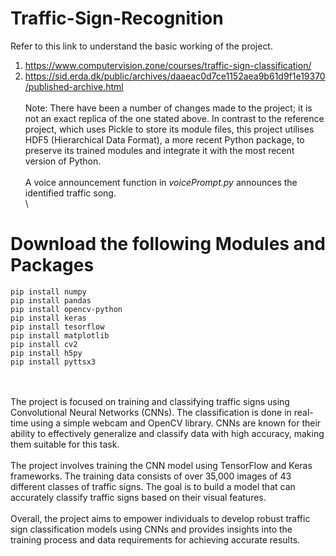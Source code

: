 # Traffic-Sign-Recognition
Refer to this link to understand the basic working of the project. 
1. https://www.computervision.zone/courses/traffic-sign-classification/ 
2. https://sid.erda.dk/public/archives/daaeac0d7ce1152aea9b61d9f1e19370/published-archive.html 
\
\
Note: There have been a number of changes made to the project; it is not an exact replica of the one stated above. In contrast to the reference project, which uses Pickle to store its module files, this project utilises HDF5 (Hierarchical Data Format), a more recent Python package, to preserve its trained modules and integrate it with the most recent version of Python. 
\
\
A voice announcement function in _voicePrompt.py_ announces the identified traffic song.
\
\
# Download the following Modules and Packages
`````
pip install numpy 
pip install pandas 
pip install opencv-python
pip install keras
pip install tesorflow
pip install matplotlib
pip install cv2
pip install h5py
pip install pyttsx3
`````
\
\
The project is focused on training and classifying traffic signs using Convolutional Neural Networks (CNNs). The classification is done in real-time using a simple webcam and OpenCV library. CNNs are known for their ability to effectively generalize and classify data with high accuracy, making them suitable for this task.
\
\
The project involves training the CNN model using TensorFlow and Keras frameworks. The training data consists of over 35,000 images of 43 different classes of traffic signs. The goal is to build a model that can accurately classify traffic signs based on their visual features.
\
\
Overall, the project aims to empower individuals to develop robust traffic sign classification models using CNNs and provides insights into the training process and data requirements for achieving accurate results.
